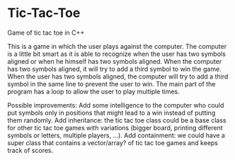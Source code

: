 Tic-Tac-Toe
===========

Game of tic tac toe in C++

This is a game in which the user plays against the computer. The computer is a little bit smart as it is able to recognize when the user has two symbols aligned or when he himself has two symbols aligned. When the computer has two symbols aligned, it will try to add a third symbol to win the game. When the user has two symbols aligned, the computer will try to add a third symbol in the same line to prevent the user to win. 
The main part of the program has a loop to allow the user to play multiple times.

Possible improvements: Add some intelligence to the computer who could put symbols only in positions that might lead to a win instead of putting them randomly. Add inheritance: the tic tac toe class could be a base class for other tic tac toe games with variations (bigger board, printing different symbols or letters, multiple players, ...). Add containment: we could have a super class that contains a vector/array? of tic tac toe games and keeps track of scores.
